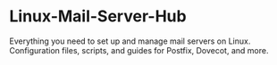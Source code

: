 # Linux-Mail-Server-Hub
Everything you need to set up and manage mail servers on Linux. Configuration files, scripts, and guides for Postfix, Dovecot, and more.
